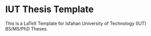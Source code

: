 # IUT Thesis Template
This is a LaTeX Template for Isfahan University of Technology (IUT) BS/MS/PhD Theses.
